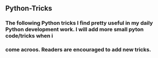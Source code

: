 ## Python-Tricks
### The following Python tricks I find pretty useful in my daily Python development work. I will add more small pyton code/tricks when i
### come acroos. Readers are encouraged to add new tricks.
